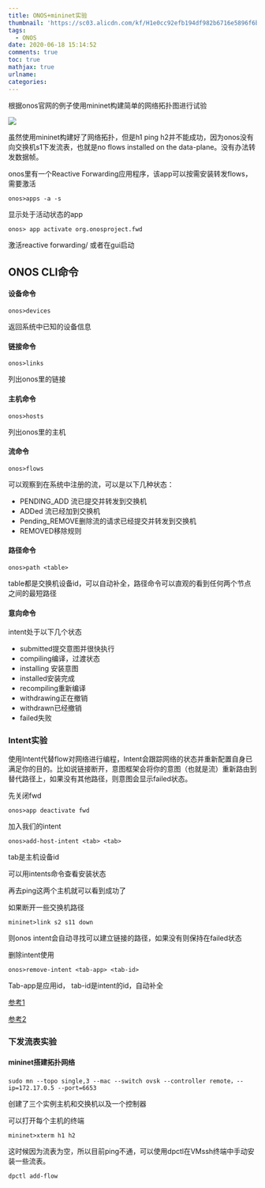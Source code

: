 ```yaml
---
title: ONOS+mininet实验
thumbnail: 'https://sc03.alicdn.com/kf/H1e0cc92efb194df982b6716e5896f6b1z.jpg'
tags:
  - ONOS
date: 2020-06-18 15:14:52
comments: true
toc: true
mathjax: true
urlname:
categories:
---
```


根据onos官网的例子使用mininet构建简单的网络拓扑图进行试验

![](https://sc03.alicdn.com/kf/H1e0cc92efb194df982b6716e5896f6b1z.jpg)

虽然使用mininet构建好了网络拓扑，但是h1 ping h2并不能成功，因为onos没有向交换机s1下发流表，也就是no flows installed on the data-plane。没有办法转发数据帧。

onos里有一个Reactive Forwarding应用程序，该app可以按需安装转发flows，需要激活

`onos>apps -a -s` 

显示处于活动状态的app

`onos> app activate org.onosproject.fwd`

激活reactive forwarding/ 或者在gui启动

## ONOS CLI命令

#### 设备命令

`onos>devices`

返回系统中已知的设备信息

#### 链接命令

`onos>links`

列出onos里的链接

#### 主机命令

`onos>hosts`

列出onos里的主机

#### 流命令

`onos>flows`

可以观察到在系统中注册的流，可以是以下几种状态：

- PENDING_ADD 流已提交并转发到交换机
- ADDed 流已经加到交换机
- Pending_REMOVE删除流的请求已经提交并转发到交换机
- REMOVED移除规则

#### 路径命令

`onos>path <table>`

table都是交换机设备id，可以自动补全，路径命令可以直观的看到任何两个节点之间的最短路径

#### 意向命令

intent处于以下几个状态

- submitted提交意图并很快执行
- compiling编译，过渡状态
- installing 安装意图
- installed安装完成
- recompiling重新编译
- withdrawing正在撤销
- withdrawn已经撤销
- failed失败

### Intent实验

使用Intent代替flow对网络进行编程，Intent会跟踪网络的状态并重新配置自身已满足你的目的。比如说链接断开，意图框架会将你的意图（也就是流）重新路由到替代路径上，如果没有其他路径，则意图会显示failed状态。

先关闭fwd

`onos>app deactivate fwd`

加入我们的intent

`onos>add-host-intent <tab> <tab>`

tab是主机设备id

可以用intents命令查看安装状态

再去ping这两个主机就可以看到成功了

如果断开一些交换机路径

`mininet>link s2 s11 down`

则onos intent会自动寻找可以建立链接的路径，如果没有则保持在failed状态

删除intent使用

`onos>remove-intent <tab-app> <tab-id>`

Tab-app是应用id， tab-id是intent的id，自动补全

[参考1](http://blog.chinaunix.net/uid-31410005-id-5825102.html)

[参考2](https://www.kancloud.cn/kubee/onosguide/203183)

### 下发流表实验

#### mininet搭建拓扑网络

```shell
sudo mn --topo single,3 --mac --switch ovsk --controller remote，--ip=172.17.0.5 --port=6653
```

创建了三个实例主机和交换机以及一个控制器

可以打开每个主机的终端

```shell
mininet>xterm h1 h2
```

这时候因为流表为空，所以目前ping不通，可以使用dpctl在VMssh终端中手动安装一些流表。

```shell
dpctl add-flow 
```

